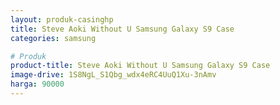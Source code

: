 ```yaml
---
layout: produk-casinghp
title: Steve Aoki Without U Samsung Galaxy S9 Case
categories: samsung

# Produk
product-title: Steve Aoki Without U Samsung Galaxy S9 Case
image-drive: 1S8NgL_S1Qbg_wdx4eRC4UuQ1Xu-3nAmv
harga: 90000
---
```

